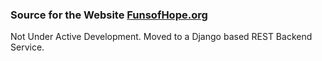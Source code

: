 ### Source for the Website [FunsofHope.org](http://fundsofhope.org)

Not Under Active Development.
Moved to a Django based REST Backend Service.
